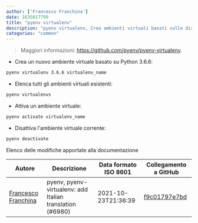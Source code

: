 ```yaml
---
author: ['Francesco Franchina']
date: 1635017799
title: "pyenv virtualenv"
description: "pyenv virtualenv, Crea ambienti virtuali basati sulle distribuzioni Python che si hanno installate."
categories: "common"
---
```

> Maggiori informazioni: <https://github.com/pyenv/pyenv-virtualenv>.

- Crea un nuovo ambiente virtuale basato su Python 3.6.6:

```bash
pyenv virtualenv 3.6.6 virtualenv_name
```

- Elenca tutti gli ambienti virtuali esistenti:

```bash
pyenv virtualenvs
```

- Attiva un ambiente virtuale:

```bash
pyenv activate virtualenv_name
```

- Disattiva l'ambiente virtuale corrente:

```bash
pyenv deactivate
```
Elenco delle modifiche apportate alla documentazione


Autore | Descrizione | Data formato ISO 8601 | Collegamento a GitHub
------|-----|-----|-----
[Francesco Franchina](mailto:cescus92@gmail.com) | pyenv, pyenv-virtualenv: add Italian translation (#6980) | 2021-10-23T21:36:39 | [f9c01797e7bd](https://github.com/tldr-pages/tldr/commit/f9c01797e7bdef17dea1c06f88ee7900b48b9017)

